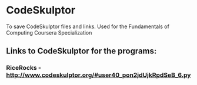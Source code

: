 # CodeSkulptor
To save CodeSkulptor files and links. Used for the Fundamentals of Computing Coursera Specialization

## Links to CodeSkulptor for the programs:

### RiceRocks - http://www.codeskulptor.org/#user40_pon2jdUjkRpdSeB_6.py
